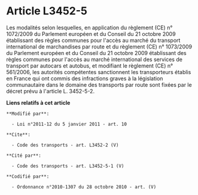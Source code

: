 # Article L3452-5

Les modalités selon lesquelles, en application du règlement (CE) n° 1072/2009 du Parlement européen et du Conseil du 21
octobre 2009 établissant des règles communes pour l'accès au marché du transport international de marchandises par route et
du règlement (CE) n° 1073/2009 du Parlement européen et du Conseil du 21 octobre 2009 établissant des règles communes pour
l'accès au marché international des services de transport par autocars et autobus, et modifiant le règlement (CE) n°
561/2006, les autorités compétentes sanctionnent les transporteurs établis en France qui ont commis des infractions graves à
la législation communautaire dans le domaine des transports par route sont fixées par le décret prévu à l'article L.
3452-5-2.

**Liens relatifs à cet article**

	**Modifié par**:

	  - Loi n°2011-12 du 5 janvier 2011 - art. 10

	**Cite**:

	  - Code des transports - art. L3452-2 (V)

	**Cité par**:

	  - Code des transports - art. L3452-5-1 (V)

	**Codifié par**:

	  - Ordonnance n°2010-1307 du 28 octobre 2010 - art. (V)
